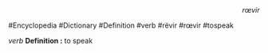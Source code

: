 
<div align="right"><i>rœvir</i></div>

#Encyclopedia #Dictionary #Definition #verb #rëvir #rœvir #tospeak

*verb*
**Definition :** to speak